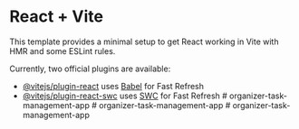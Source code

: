 # React + Vite

This template provides a minimal setup to get React working in Vite with HMR and some ESLint rules.

Currently, two official plugins are available:

- [@vitejs/plugin-react](https://github.com/vitejs/vite-plugin-react/blob/main/packages/plugin-react/README.md) uses [Babel](https://babeljs.io/) for Fast Refresh
- [@vitejs/plugin-react-swc](https://github.com/vitejs/vite-plugin-react-swc) uses [SWC](https://swc.rs/) for Fast Refresh
#   o r g a n i z e r - t a s k - m a n a g e m e n t - a p p  
 #   o r g a n i z e r - t a s k - m a n a g e m e n t - a p p  
 #   o r g a n i z e r - t a s k - m a n a g e m e n t - a p p  
 